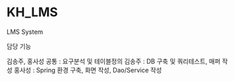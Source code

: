# KH_LMS
LMS System


담당 기능

김송주, 홍사성 공통 : 요구분석 및 테이블정의
김송주 : DB 구축 및 쿼리테스트, 매퍼 작성
홍사성 : Spring 환경 구축, 화면 작성, Dao/Service 작성
